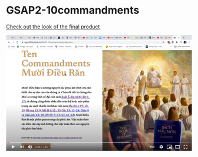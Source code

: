 # GSAP2-10commandments

[Check out the look of the final product](https://nguy2819.github.io/GSAP2-10commandments/)


[![image](https://github.com/nguy2819/GSAP2-10commandments/blob/master/images/Screen%20Shot%202021-02-20%20at%2012.32.22%20PM.png)](https://youtu.be/JvL5lzjvZBQ "gsap2")
